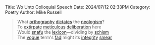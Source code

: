 Title: Wo Unto Colloquial Speech
Date: 2024/07/12 02:33PM
Category: Poetry
Author: Mike Russell

> What [orthography](https://www.merriam-webster.com/dictionary/orthography) [dictates](https://www.merriam-webster.com/dictionary/dictates) the [neologism](https://www.merriam-webster.com/dictionary/neologism)?<br>
> To [extirpate](https://www.merriam-webster.com/dictionary/extirpate) [meticulous](https://www.merriam-webster.com/dictionary/meticulous) [deliberation](https://www.merriam-webster.com/dictionary/deliberation) here<br>
> Would [snafu](https://www.merriam-webster.com/dictionary/snafu) the [lexicon](https://www.merriam-webster.com/dictionary/lexicon)—dividing by [schism](https://www.merriam-webster.com/dictionary/schism)<br>
> The [vogue](https://www.merriam-webster.com/dictionary/vogue) term's [fad](https://www.merriam-webster.com/dictionary/fad) might its [integrity](https://www.merriam-webster.com/dictionary/integrity) [smear](https://www.merriam-webster.com/dictionary/smear)
